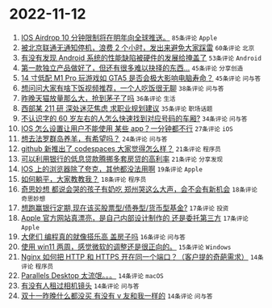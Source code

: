 # 2022-11-12

1. [IOS Airdrop 10 分钟限制将在明年向全球推送。](https://www.v2ex.com/t/894644) `85条评论` `Apple`
1. [被北京联通无通知停机，浪费 2 个小时，发出来避免大家踩雷](https://www.v2ex.com/t/894669) `60条评论` `北京`
1. [有没有发现 Android 系统的性能缺陷被硬件的发展给掩盖了](https://www.v2ex.com/t/894703) `53条评论` `Android`
1. [第一款独立产品做好了，但还有很多难以抉择的东西...](https://www.v2ex.com/t/894668) `45条评论` `分享创造`
1. [14 寸低配 M1 Pro 玩游戏如 GTA5 是否会极大影响电脑寿命？](https://www.v2ex.com/t/894674) `45条评论` `问与答`
1. [想问问大家有啥下饭视频推荐，一个人吃饭很无聊](https://www.v2ex.com/t/894738) `38条评论` `问与答`
1. [昨晚天猫放量那么大，抢到茅子了吗](https://www.v2ex.com/t/894646) `36条评论` `生活`
1. [西部某 211 研 深处迷茫焦虑 求职业规划建议](https://www.v2ex.com/t/894726) `35条评论` `职场话题`
1. [不认识字的 60 岁左右的人怎么快速找到对应号码的车厢?](https://www.v2ex.com/t/894654) `34条评论` `问与答`
1. [IOS 怎么设置让用户不能使用 某些 app？一分钟都不行](https://www.v2ex.com/t/894709) `27条评论` `iOS`
1. [想去法罗群岛养羊，有希望吗？](https://www.v2ex.com/t/894692) `24条评论` `问与答`
1. [github 新推出了 codespaces 大家觉得怎么样？](https://www.v2ex.com/t/894706) `21条评论` `程序员`
1. [可以利用银行的低息贷款腾挪多套房贷的高利率](https://www.v2ex.com/t/894683) `21条评论` `分享发现`
1. [IOS 上的浏览器除了夸克，其他都没法用啊](https://www.v2ex.com/t/894725) `19条评论` `Apple`
1. [如何躺平，大家教教我？](https://www.v2ex.com/t/894769) `18条评论` `程序员`
1. [奇思妙想 都说会哭的孩子有奶吃 郑州哭这么大声，会不会有新机会](https://www.v2ex.com/t/894643) `18条评论` `奇思妙想`
1. [想跑赢银行定期,现在该买股票型/债券型/货币型基金?](https://www.v2ex.com/t/894717) `17条评论` `投资`
1. [Apple 官方网站真漂亮，是自己内部设计制作的 还是委托第三方](https://www.v2ex.com/t/894652) `17条评论` `Apple`
1. [大佬们 编程真的就像搭乐高 盖房子吗](https://www.v2ex.com/t/894695) `16条评论` `问与答`
1. [使用 win11 两周，感觉微软的调整还是很正向的。](https://www.v2ex.com/t/894708) `15条评论` `Windows`
1. [Nginx 如何把 HTTP 和 HTTPS 开在同一个端口？（客户提的奇葩需求）](https://www.v2ex.com/t/894781) `14条评论` `程序员`
1. [Parallels Desktop 太流氓。。。](https://www.v2ex.com/t/894750) `14条评论` `macOS`
1. [有没有人租过相机镜头](https://www.v2ex.com/t/894742) `14条评论` `问与答`
1. [双十一昨晚什么都没买 有没有 v 友和我一样的](https://www.v2ex.com/t/894655) `14条评论` `问与答`
